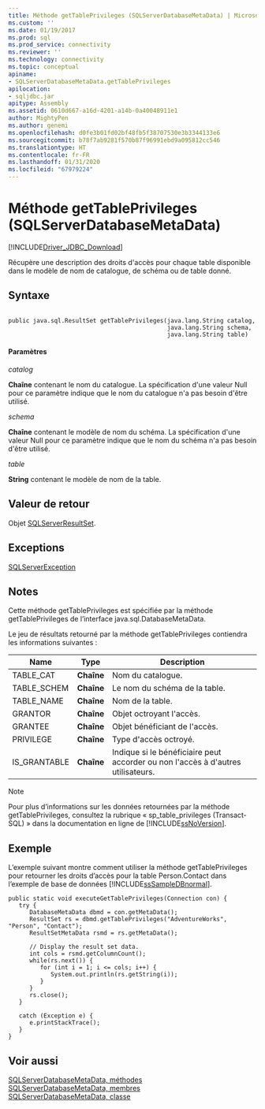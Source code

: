 ```yaml
---
title: Méthode getTablePrivileges (SQLServerDatabaseMetaData) | Microsoft Docs
ms.custom: ''
ms.date: 01/19/2017
ms.prod: sql
ms.prod_service: connectivity
ms.reviewer: ''
ms.technology: connectivity
ms.topic: conceptual
apiname:
- SQLServerDatabaseMetaData.getTablePrivileges
apilocation:
- sqljdbc.jar
apitype: Assembly
ms.assetid: 0610d667-a16d-4201-a14b-0a40048911e1
author: MightyPen
ms.author: genemi
ms.openlocfilehash: d0fe3b01fd02bf48fb5f38707530e3b3344133e6
ms.sourcegitcommit: b78f7ab9281f570b87f96991ebd9a095812cc546
ms.translationtype: HT
ms.contentlocale: fr-FR
ms.lasthandoff: 01/31/2020
ms.locfileid: "67979224"
---
```

# <a name="gettableprivileges-method-sqlserverdatabasemetadata"></a>Méthode getTablePrivileges (SQLServerDatabaseMetaData)
[!INCLUDE[Driver_JDBC_Download](../../../includes/driver_jdbc_download.md)]

  Récupère une description des droits d'accès pour chaque table disponible dans le modèle de nom de catalogue, de schéma ou de table donné.  
  
## <a name="syntax"></a>Syntaxe  
  
```  
  
public java.sql.ResultSet getTablePrivileges(java.lang.String catalog,  
                                             java.lang.String schema,  
                                             java.lang.String table)  
```  
  
#### <a name="parameters"></a>Paramètres  
 *catalog*  
  
 **Chaîne** contenant le nom du catalogue. La spécification d'une valeur Null pour ce paramètre indique que le nom du catalogue n'a pas besoin d'être utilisé.  
  
 *schema*  
  
 **Chaîne** contenant le modèle de nom du schéma. La spécification d'une valeur Null pour ce paramètre indique que le nom du schéma n'a pas besoin d'être utilisé.  
  
 *table*  
  
 **String** contenant le modèle de nom de la table.  
  
## <a name="return-value"></a>Valeur de retour  
 Objet [SQLServerResultSet](../../../connect/jdbc/reference/sqlserverresultset-class.md).  
  
## <a name="exceptions"></a>Exceptions  
 [SQLServerException](../../../connect/jdbc/reference/sqlserverexception-class.md)  
  
## <a name="remarks"></a>Notes  
 Cette méthode getTablePrivileges est spécifiée par la méthode getTablePrivileges de l’interface java.sql.DatabaseMetaData.  
  
 Le jeu de résultats retourné par la méthode getTablePrivileges contiendra les informations suivantes :  
  
|Name|Type|Description|  
|----------|----------|-----------------|  
|TABLE_CAT|**Chaîne**|Nom du catalogue.|  
|TABLE_SCHEM|**Chaîne**|Le nom du schéma de la table.|  
|TABLE_NAME|**Chaîne**|Nom de la table.|  
|GRANTOR|**Chaîne**|Objet octroyant l'accès.|  
|GRANTEE|**Chaîne**|Objet bénéficiant de l'accès.|  
|PRIVILEGE|**Chaîne**|Type d'accès octroyé.|  
|IS_GRANTABLE|**Chaîne**|Indique si le bénéficiaire peut accorder ou non l'accès à d'autres utilisateurs.|  
  
> [!NOTE]  
>  Pour plus d’informations sur les données retournées par la méthode getTablePrivileges, consultez la rubrique « sp_table_privileges (Transact-SQL) » dans la documentation en ligne de [!INCLUDE[ssNoVersion](../../../includes/ssnoversion-md.md)].  
  
## <a name="example"></a>Exemple  
 L’exemple suivant montre comment utiliser la méthode getTablePrivileges pour retourner les droits d’accès pour la table Person.Contact dans l’exemple de base de données [!INCLUDE[ssSampleDBnormal](../../../includes/sssampledbnormal_md.md)].  
  
```  
public static void executeGetTablePrivileges(Connection con) {  
   try {  
      DatabaseMetaData dbmd = con.getMetaData();  
      ResultSet rs = dbmd.getTablePrivileges("AdventureWorks", "Person", "Contact");  
      ResultSetMetaData rsmd = rs.getMetaData();  
  
      // Display the result set data.  
      int cols = rsmd.getColumnCount();  
      while(rs.next()) {  
         for (int i = 1; i <= cols; i++) {  
            System.out.println(rs.getString(i));  
         }  
      }  
      rs.close();  
   }   
  
   catch (Exception e) {  
      e.printStackTrace();  
   }  
}  
```  
  
## <a name="see-also"></a>Voir aussi  
 [SQLServerDatabaseMetaData, méthodes](../../../connect/jdbc/reference/sqlserverdatabasemetadata-methods.md)   
 [SQLServerDatabaseMetaData, membres](../../../connect/jdbc/reference/sqlserverdatabasemetadata-members.md)   
 [SQLServerDatabaseMetaData, classe](../../../connect/jdbc/reference/sqlserverdatabasemetadata-class.md)  
  
  
